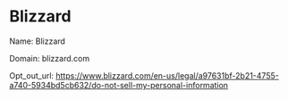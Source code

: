 # Blizzard

Name: Blizzard

Domain: blizzard.com

Opt_out_url: https://www.blizzard.com/en-us/legal/a97631bf-2b21-4755-a740-5934bd5cb632/do-not-sell-my-personal-information

